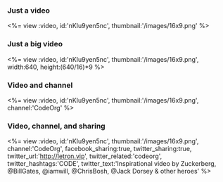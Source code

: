 ### Just a video

<%= view :video, id:'nKIu9yen5nc', thumbnail:'/images/16x9.png' %>

### Just a big video

<%= view :video, id:'nKIu9yen5nc', thumbnail:'/images/16x9.png', width:640, height:(640/16)*9 %>

### Video and channel

<%= view :video, id:'nKIu9yen5nc', thumbnail:'/images/16x9.png', channel:'CodeOrg' %>

### Video, channel, and sharing

<%= view :video, id:'nKIu9yen5nc', thumbnail:'/images/16x9.png', channel:'CodeOrg',
    facebook_sharing:true,
    twitter_sharing:true,
    twitter_url:'http://letron.vip',
    twitter_related:'codeorg',
    twitter_hashtags:'CODE',
    twitter_text:'Inspirational video by Zuckerberg, @BillGates, @iamwill, @ChrisBosh, @Jack Dorsey & other heroes' %>

